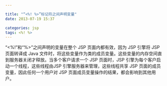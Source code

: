 ```yaml
---

title: "“<%! %>”标记符之间声明变量"
date: 2013-07-19 15:37

categories: jsp
tags: <%! %>
---
```

“<%!”和“%>”之间声明的变量在整个 JSP 页面内都有效，因为 JSP 引擎将 JSP 页面转译成 Java 文件时，将这些变量作为类的成员变量。这些变量的内存空间直到服务器关闭才释放。当多个客户请求一个 JSP 页面时，JSP 引擎为每个客户启动一个线程，这些线程由JSP 引擎服务器来管理，这些线程共享 JSP 页面的成员变量，因此任何一个用户对 JSP 页面成员变量操作的结果，都会影响到其他用户。